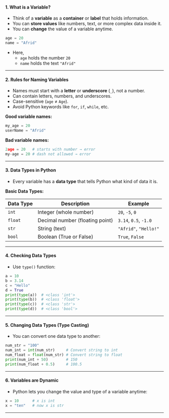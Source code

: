 #### 1. What is a Variable?

- Think of a **variable** as a **container** or **label** that holds information.
- You can **store values** like numbers, text, or more complex data inside it.
- You can **change** the value of a variable anytime.
```Python
age = 20
name = "Afrid"
```
- Here, 
	- `age` holds the number `20`
	- `name` holds the text `"Afrid"`
---

#### 2. Rules for Naming Variables

- Names must start with a **letter** or **underscore** (`_`), not a number.
- Can contain letters, numbers, and underscores.
- Case-sensitive (`age` ≠ `Age`).
- Avoid Python keywords like `for`, `if`, `while`, etc.

**Good variable names:**
```Python
my_age = 20
userName = "Afrid"
```

**Bad variable names:**
```Python
2age = 20   # starts with number → error
my-age = 20 # dash not allowed → error
```
---

#### 3. Data Types in Python

- Every variable has a **data type** that tells Python what kind of data it is.

**Basic Data Types:**

|Data Type|Description|Example|
|---|---|---|
|`int`|Integer (whole number)|`20`, `-5`, `0`|
|`float`|Decimal number (floating point)|`3.14`, `0.5`, `-1.0`|
|`str`|String (text)|`"Afrid"`, `"Hello!"`|
|`bool`|Boolean (True or False)|`True`, `False`|

---

#### 4. Checking Data Types

- Use `type()` function:
```Python
a = 10
b = 3.14
c = "Hello"
d = True
print(type(a))  # <class 'int'>
print(type(b))  # <class 'float'>
print(type(c))  # <class 'str'>
print(type(d))  # <class 'bool'>
```
---

#### 5. Changing Data Types (Type Casting)

- You can convert one data type to another:
```Python
num_str = "100"
num_int = int(num_str)     # Convert string to int
num_float = float(num_str) # Convert string to float
print(num_int + 50)        # 150
print(num_float + 0.5)     # 100.5
```
---

#### 6. Variables are Dynamic

- Python lets you change the value and type of a variable anytime:
```Python
x = 10      # x is int
x = "ten"   # now x is str
```
---
